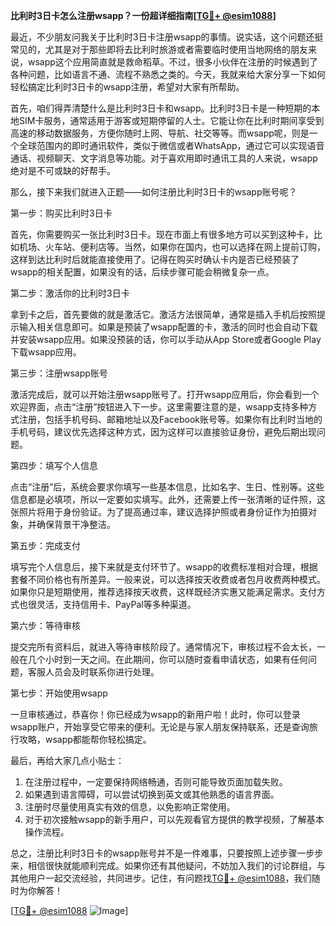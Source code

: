 **比利时3日卡怎么注册wsapp？一份超详细指南[[TG💪+ @esim1088](https://t.me/s/esim1088)]**

最近，不少朋友问我关于比利时3日卡注册wsapp的事情。说实话，这个问题还挺常见的，尤其是对于那些即将去比利时旅游或者需要临时使用当地网络的朋友来说，wsapp这个应用简直就是救命稻草。不过，很多小伙伴在注册的时候遇到了各种问题，比如语言不通、流程不熟悉之类的。今天，我就来给大家分享一下如何轻松搞定比利时3日卡的wsapp注册，希望对大家有所帮助。

首先，咱们得弄清楚什么是比利时3日卡和wsapp。比利时3日卡是一种短期的本地SIM卡服务，通常适用于游客或短期停留的人士。它能让你在比利时期间享受到高速的移动数据服务，方便你随时上网、导航、社交等等。而wsapp呢，则是一个全球范围内的即时通讯软件，类似于微信或者WhatsApp，通过它可以实现语音通话、视频聊天、文字消息等功能。对于喜欢用即时通讯工具的人来说，wsapp绝对是不可或缺的好帮手。

那么，接下来我们就进入正题——如何注册比利时3日卡的wsapp账号呢？

第一步：购买比利时3日卡

首先，你需要购买一张比利时3日卡。现在市面上有很多地方可以买到这种卡，比如机场、火车站、便利店等。当然，如果你在国内，也可以选择在网上提前订购，这样到达比利时后就能直接使用了。记得在购买时确认卡内是否已经预装了wsapp的相关配置，如果没有的话，后续步骤可能会稍微复杂一点。

第二步：激活你的比利时3日卡

拿到卡之后，首先要做的就是激活它。激活方法很简单，通常是插入手机后按照提示输入相关信息即可。如果是预装了wsapp配置的卡，激活的同时也会自动下载并安装wsapp应用。如果没预装的话，你可以手动从App Store或者Google Play下载wsapp应用。

第三步：注册wsapp账号

激活完成后，就可以开始注册wsapp账号了。打开wsapp应用后，你会看到一个欢迎界面，点击“注册”按钮进入下一步。这里需要注意的是，wsapp支持多种方式注册，包括手机号码、邮箱地址以及Facebook账号等。如果你有比利时当地的手机号码，建议优先选择这种方式，因为这样可以直接验证身份，避免后期出现问题。

第四步：填写个人信息

点击“注册”后，系统会要求你填写一些基本信息，比如名字、生日、性别等。这些信息都是必填项，所以一定要如实填写。此外，还需要上传一张清晰的证件照，这张照片将用于身份验证。为了提高通过率，建议选择护照或者身份证作为拍摄对象，并确保背景干净整洁。

第五步：完成支付

填写完个人信息后，接下来就是支付环节了。wsapp的收费标准相对合理，根据套餐不同价格也有所差异。一般来说，可以选择按天收费或者包月收费两种模式。如果你只是短期使用，推荐选择按天收费，这样既经济实惠又能满足需求。支付方式也很灵活，支持信用卡、PayPal等多种渠道。

第六步：等待审核

提交完所有资料后，就进入等待审核阶段了。通常情况下，审核过程不会太长，一般在几个小时到一天之间。在此期间，你可以随时查看申请状态，如果有任何问题，客服人员会及时联系你进行处理。

第七步：开始使用wsapp

一旦审核通过，恭喜你！你已经成为wsapp的新用户啦！此时，你可以登录wsapp账户，开始享受它带来的便利。无论是与家人朋友保持联系，还是查询旅行攻略，wsapp都能帮你轻松搞定。

最后，再给大家几点小贴士：

1. 在注册过程中，一定要保持网络畅通，否则可能导致页面加载失败。
2. 如果遇到语言障碍，可以尝试切换到英文或其他熟悉的语言界面。
3. 注册时尽量使用真实有效的信息，以免影响正常使用。
4. 对于初次接触wsapp的新手用户，可以先观看官方提供的教学视频，了解基本操作流程。

总之，注册比利时3日卡的wsapp账号并不是一件难事，只要按照上述步骤一步步来，相信很快就能顺利完成。如果你还有其他疑问，不妨加入我们的讨论群组，与其他用户一起交流经验，共同进步。记住，有问题找[TG💪+ @esim1088](https://t.me/s/esim1088)，我们随时为你解答！

[[TG💪+ @esim1088](https://t.me/s/esim1088) ![Image](https://i.postimg.cc/4NQfJmqS/Snipaste-2025-05-13-00-14-12.png)]